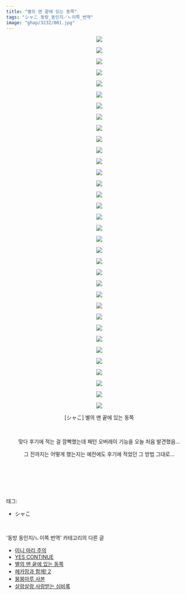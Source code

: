 ```yaml
---
title: "별의 맨 끝에 있는 동쪽"
tags: "シャこ 동방_동인지／ㄴ이쪽_번역"
image: "ghap/3232/001.jpg"
---
```

<div class="article">
<p style="text-align: center; clear: none; float: none;"><img src="{{ site.nasurl }}/ghap/3232/001.jpg"/></p>
<p style="text-align: center; clear: none; float: none;"><img src="{{ site.nasurl }}/ghap/3232/002.jpg"/></p>
<p style="text-align: center; clear: none; float: none;"><img src="{{ site.nasurl }}/ghap/3232/003.jpg"/></p>
<p style="text-align: center; clear: none; float: none;"><img src="{{ site.nasurl }}/ghap/3232/004.jpg"/></p>
<p style="text-align: center; clear: none; float: none;"><img src="{{ site.nasurl }}/ghap/3232/005.jpg"/></p>
<p style="text-align: center; clear: none; float: none;"><img src="{{ site.nasurl }}/ghap/3232/006.jpg"/></p>
<p style="text-align: center; clear: none; float: none;"><img src="{{ site.nasurl }}/ghap/3232/007.jpg"/></p>
<p style="text-align: center; clear: none; float: none;"><img src="{{ site.nasurl }}/ghap/3232/008.jpg"/></p>
<p style="text-align: center; clear: none; float: none;"><img src="{{ site.nasurl }}/ghap/3232/009.jpg"/></p>
<p style="text-align: center; clear: none; float: none;"><img src="{{ site.nasurl }}/ghap/3232/010.jpg"/></p>
<p style="text-align: center; clear: none; float: none;"><img src="{{ site.nasurl }}/ghap/3232/011.jpg"/></p>
<p style="text-align: center; clear: none; float: none;"><img src="{{ site.nasurl }}/ghap/3232/012.jpg"/></p>
<p style="text-align: center; clear: none; float: none;"><img src="{{ site.nasurl }}/ghap/3232/013.jpg"/></p>
<p style="text-align: center; clear: none; float: none;"><img src="{{ site.nasurl }}/ghap/3232/014.jpg"/></p>
<p style="text-align: center; clear: none; float: none;"><img src="{{ site.nasurl }}/ghap/3232/015.jpg"/></p>
<p style="text-align: center; clear: none; float: none;"><img src="{{ site.nasurl }}/ghap/3232/016.jpg"/></p>
<p style="text-align: center; clear: none; float: none;"><img src="{{ site.nasurl }}/ghap/3232/017.jpg"/></p>
<p style="text-align: center; clear: none; float: none;"><img src="{{ site.nasurl }}/ghap/3232/018.jpg"/></p>
<p style="text-align: center; clear: none; float: none;"><img src="{{ site.nasurl }}/ghap/3232/019.jpg"/></p>
<p style="text-align: center; clear: none; float: none;"><img src="{{ site.nasurl }}/ghap/3232/020.jpg"/></p>
<p style="text-align: center; clear: none; float: none;"><img src="{{ site.nasurl }}/ghap/3232/021.jpg"/></p>
<p style="text-align: center; clear: none; float: none;"><img src="{{ site.nasurl }}/ghap/3232/022.jpg"/></p>
<p style="text-align: center; clear: none; float: none;"><img src="{{ site.nasurl }}/ghap/3232/023.jpg"/></p>
<p style="text-align: center; clear: none; float: none;"><img src="{{ site.nasurl }}/ghap/3232/024.jpg"/></p>
<p style="text-align: center; clear: none; float: none;"><img src="{{ site.nasurl }}/ghap/3232/025.jpg"/></p>
<p style="text-align: center; clear: none; float: none;"><img src="{{ site.nasurl }}/ghap/3232/026.jpg"/></p>
<p style="text-align: center; clear: none; float: none;"><img src="{{ site.nasurl }}/ghap/3232/027.jpg"/></p>
<p style="text-align: center; clear: none; float: none;"><img src="{{ site.nasurl }}/ghap/3232/028.jpg"/></p>
<p style="text-align: center; clear: none; float: none;"><img src="{{ site.nasurl }}/ghap/3232/029.jpg"/></p>
<p style="text-align: center; clear: none; float: none;"><img src="{{ site.nasurl }}/ghap/3232/030.jpg"/></p>
<p style="text-align: center; clear: none; float: none;"><img src="{{ site.nasurl }}/ghap/3232/031.jpg"/></p>
<p style="text-align: center; clear: none; float: none;"><img src="{{ site.nasurl }}/ghap/3232/032.jpg"/></p>
<p style="text-align: center; clear: none; float: none;"><img src="{{ site.nasurl }}/ghap/3232/033.jpg"/></p>
<p style="text-align: center; clear: none; float: none;"><img src="{{ site.nasurl }}/ghap/3232/034.jpg"/></p>
<p style="text-align: center; clear: none; float: none;">[シャこ] 별의 맨 끝에 있는 동쪽</p>
<p style="text-align: center; clear: none; float: none;"><br/></p>
<p style="text-align: center; clear: none; float: none;">맞다 후기에 적는 걸 깜빡했는데 패턴 오버레이 기능을 오늘 처음 발견했음...</p>
<p style="text-align: center; clear: none; float: none;">그 전까지는 어떻게 했는지는 예전에도 후기에 적었던 그 방법 그대로...</p>
<p style="text-align: center; clear: none; float: none;"><br/></p>
<p><br/></p>
</div><br/>
<div class="tagTrail">
<p>태그: </p>
<ul>
<li>シャこ</li>
</ul>
</div><br/>
<div class="another">
<p>'동방 동인지/ㄴ이쪽 번역' 카테고리의 다른 글</p>
<ul>
<li><a href="/2017-05-18-ghap_3258">미니 마리 주의</a></li>
<li><a href="/2017-05-13-ghap_3233">YES CONTINUE</a></li>
<li><a href="/2017-05-12-ghap_3232">별의 맨 끝에 있는 동쪽</a></li>
<li><a href="/2017-05-09-ghap_3221">헤카맘과 함께! 2</a></li>
<li><a href="/2017-05-08-ghap_3220">붕붕마루 사본</a></li>
<li><a href="/2017-05-05-ghap_3219">살랑살랑 사랑받는 심비록</a></li>
</ul>
</div><br/>
<div class="cb_module cb_fluid">
<div class="cb_wrt cb_profile">
</div><!-- commentList close -->
</div><br/>
